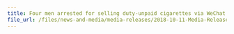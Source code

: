 ```yaml
---
title: Four men arrested for selling duty-unpaid cigarettes via WeChat
file_url: /files/news-and-media/media-releases/2018-10-11-Media-Release.pdf
---
```

